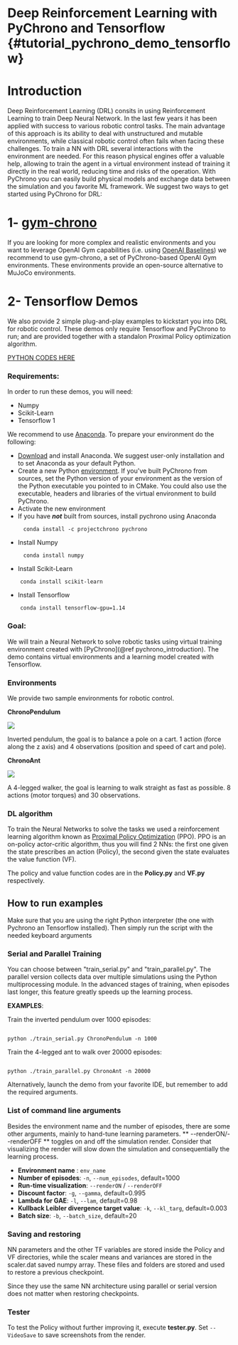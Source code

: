 Deep Reinforcement Learning with PyChrono and Tensorflow {#tutorial_pychrono_demo_tensorflow}
==========================

# Introduction
Deep Reinforcement Learning (DRL) consits in using Reinforcement Learning to train Deep Neural Network. In the last few years it has been applied with success to various robotic control tasks. 
The main advantage of this approach is its ability to deal with unstructured and mutable environments, while classical robotic control often fails when facing these challenges.
To train a NN with DRL several interactions with the environment are needed. For this reason physical engines offer a valuable help, allowing to train the agent in a virtual environment instead of training it directly in the real world, reducing time and risks of the operation.
With PyChrono you can easily build physical models and exchange data between the simulation and you favorite ML framework. 
We suggest two ways to get started using PyChrono for DRL:

# 1- [gym-chrono](https://github.com/projectchrono/gym-chrono)
 
If you are looking for more complex and realistic environments and you want to leverage OpenAI Gym capabilities (i.e. using [OpenAI Baselines](https://github.com/openai/baselines)) we recommend to use gym-chrono, a set of PyChrono-based OpenAI Gym environments. 
These environments provide an open-source alternative to MuJoCo environments.

# 2- Tensorflow Demos
We also provide 2 simple plug-and-play examples to kickstart you into DRL for robotic control. These demos only require Tensorflow and PyChrono to run; and are provided together with a standalon Proximal Policy optimization algorithm.

[PYTHON CODES HERE](https://github.com/projectchrono/chrono/tree/develop/src/demos/python/chrono-tensorflow)

### Requirements:
In order to run these demos, you will need:
* Numpy
* Scikit-Learn
* Tensorflow 1

We recommend to use [Anaconda](https://www.anaconda.com/). To prepare your environment do the following:
* [Download](https://www.anaconda.com/distribution/) and install Anaconda. We suggest user-only installation and to set Anaconda as your default Python.
* Create a new Python [environment](https://docs.conda.io/projects/conda/en/latest/user-guide/tasks/manage-environments.html). If you've built PyChrono from sources, set the Python version of your environment as the version of the Python executable you pointed to in CMake. You could also use the executable, headers and libraries of the virtual environment to build PyChrono.
* Activate the new environment 
* If you have ***not*** built from sources, install pychrono using Anaconda 
~~~~~~~~~~~~~{.sh}
     conda install -c projectchrono pychrono 
~~~~~~~~~~~~~
* Install Numpy
~~~~~~~~~~~~~{.sh}
     conda install numpy
~~~~~~~~~~~~~
* Install Scikit-Learn
~~~~~~~~~~~~~{.sh}
    conda install scikit-learn 
~~~~~~~~~~~~~
* Install Tensorflow
~~~~~~~~~~~~~{.sh}
    conda install tensorflow-gpu=1.14
~~~~~~~~~~~~~

### Goal:
We will train a Neural Network to solve robotic tasks using virtual training environment created with [PyChrono](@ref pychrono_introduction).
The demo contains virtual environments and a learning model created with Tensorflow. 

### Environments
We provide two sample environments for robotic control. 

**ChronoPendulum** 

![](http://projectchrono.org/assets/manual/Tutorial_tensorflow_pendulum.jpg)

Inverted pendulum, the goal is to balance a pole on a cart.  1 action (force along the z axis) and 4 observations (position and speed of cart and pole).

**ChronoAnt** 

![](http://projectchrono.org/assets/manual/Tutorial_tensorflow_ant.jpg)

A 4-legged walker, the goal is learning to walk straight as fast as possible. 8 actions (motor torques) and 30 observations.

### DL algorithm

To train the Neural Networks to solve the tasks we used a reinforcement learning algorithm known as [Proximal Policy Optimization](https://arxiv.org/abs/1707.06347) (PPO). PPO is an on-policy actor-critic algorithm, thus you will find 2 NNs: the first one given the state prescribes an action (Policy), the second given the state evaluates the value function (VF).

The policy and value function codes are in the **Policy.py** and **VF.py** respectively.


## How to run examples
Make sure that you are using the right Python interpreter (the one with Pychrono an Tensorflow installed). 
Then simply run the script with the needed keyboard arguments

### Serial and Parallel Training
You can choose between "train_serial.py" and "train_parallel.py". The parallel version collects data over multiple simulations using the Python multiprocessing module. In the advanced stages of training, when episodes last longer, this feature greatly speeds up the learning process. 

**EXAMPLES**: 

Train the inverted pendulum over 1000 episodes:

~~~~~~~~~~~~~{.sh}

python ./train_serial.py ChronoPendulum -n 1000

~~~~~~~~~~~~~

Train the 4-legged ant to walk over 20000 episodes:

~~~~~~~~~~~~~{.sh}

python ./train_parallel.py ChronoAnt -n 20000

~~~~~~~~~~~~~

Alternatively, launch the demo from your favorite IDE, but remember to add the required arguments.

### List of command line arguments
Besides the environment name and the number of episodes, there are some other arguments, mainly to hand-tune learning parameters.
** --renderON/--renderOFF ** toggles on and off the simulation render. Consider that visualizing the render will slow down the simulation and consequentially the learning process.

 - **Environment name** : `env_name`
 - **Number of episodes**: `-n`, `--num_episodes`, default=1000
 - **Run-time visualization**: `--renderON`   /    `--renderOFF`
 - **Discount factor**: `-g`, `--gamma`, default=0.995
 - **Lambda for GAE**: `-l`, `--lam`, default=0.98
 - **Kullback Leibler divergence target value**: `-k`, `--kl_targ`, default=0.003
 - **Batch size**: `-b`, `--batch_size`, default=20

### Saving and restoring

NN parameters and the other TF variables are stored inside the Policy and VF directories, while the scaler means and variances are stored in the scaler.dat saved numpy array. These files and folders are stored and used to restore a previous checkpoint.

Since they use the same NN architecture using parallel or serial version does not matter when restoring checkpoints.

### Tester

To test the Policy without further improving it, execute **tester.py**. Set `--VideoSave` to save screenshots from the render.

